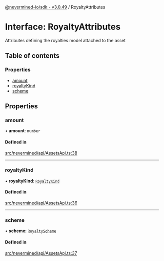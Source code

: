 [@nevermined-io/sdk - v3.0.49](../code-reference.md) / RoyaltyAttributes

# Interface: RoyaltyAttributes

Attributes defining the royalties model attached to the asset

## Table of contents

### Properties

- [amount](RoyaltyAttributes.md#amount)
- [royaltyKind](RoyaltyAttributes.md#royaltykind)
- [scheme](RoyaltyAttributes.md#scheme)

## Properties

### amount

• **amount**: `number`

#### Defined in

[src/nevermined/api/AssetsApi.ts:38](https://github.com/nevermined-io/sdk-js/blob/46581d70d770c789e0a8545806449cccf988f6aa/src/nevermined/api/AssetsApi.ts#L38)

---

### royaltyKind

• **royaltyKind**: [`RoyaltyKind`](../enums/RoyaltyKind.md)

#### Defined in

[src/nevermined/api/AssetsApi.ts:36](https://github.com/nevermined-io/sdk-js/blob/46581d70d770c789e0a8545806449cccf988f6aa/src/nevermined/api/AssetsApi.ts#L36)

---

### scheme

• **scheme**: [`RoyaltyScheme`](../classes/RoyaltyScheme.md)

#### Defined in

[src/nevermined/api/AssetsApi.ts:37](https://github.com/nevermined-io/sdk-js/blob/46581d70d770c789e0a8545806449cccf988f6aa/src/nevermined/api/AssetsApi.ts#L37)
